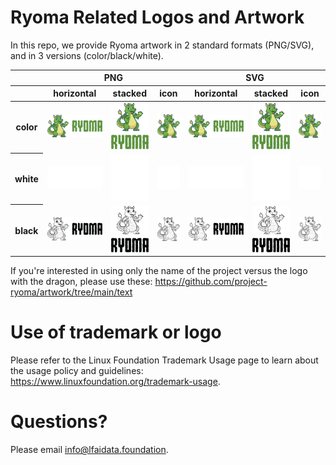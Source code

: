 # Ryoma Related Logos and Artwork
In this repo, we provide Ryoma artwork in 2 standard formats (PNG/SVG), and in 3 versions (color/black/white). 

<table class="logos-table">
	<thead>
		<tr>
			<th></th>
			<th colspan="3">PNG</th>
			<th colspan="3">SVG</th>
		</tr>
		<tr>
			<th></th>
			<th>horizontal</th>
			<th>stacked</th>
			<th>icon</th>
			<th>horizontal</th>
			<th>stacked</th>
			<th>icon</th>
		</tr>
	</thead>	
    <tbody>
		<tr>
			<th>color</th>
			<td><a href="horizontal/color/ryoma-horizontal-color.png" download><img src="horizontal/color/ryoma-horizontal-color.png" width="200"></a></td>
			<td><a href="stacked/color/ryoma-stacked-color.png" download><img src="stacked/color/ryoma-stacked-color.png" width="95"></a></td>
			<td><a href="icon/color/ryoma-icon-color.png" download><img src="icon/color/ryoma-icon-color.png" width="75"></a></td>
			<td><a href="horizontal/color/ryoma-horizontal-color.svg" download><img src="horizontal/color/ryoma-horizontal-color.svg" width="200"></a></td>
			<td><a href="stacked/color/ryoma-stacked-color.svg" download><img src="stacked/color/ryoma-stacked-color.svg" width="95"></a></td>
			<td><a href="icon/color/ryoma-icon-color.png" download><img src="icon/color/ryoma-icon-color.png" width="75"></a></td>
		</tr>
		<tr>
			<th>white</th>
			<td><a href="horizontal/white/ryoma-horizontal-white.png" download><img src="horizontal/white/ryoma-horizontal-white.png" width="200"></a></td>
			<td><a href="stacked/white/ryoma-stacked-white.png" download><img src="stacked/white/ryoma-stacked-white.png" width="95"></a></td>
			<td><a href="icon/white/ryoma-icon-white.png" download><img src="icon/white/ryoma-icon-white.png" width="75"></a></td>
			<td><a href="horizontal/white/ryoma-horizontal-white.svg" download><img src="horizontal/white/ryoma-horizontal-white.svg" width="200"></a></td>
			<td><a href="stacked/white/ryoma-stacked-white.svg" download><img src="stacked/white/ryoma-stacked-white.svg" width="95"></a></td>
			<td><a href="icon/white/ryoma-icon-white.svg" download><img src="icon/white/ryoma-icon-white.svg" width="75"></a></td>
		</tr>
		<tr>
			<th>black</th>
			<td><a href="horizontal/black/ryoma-horizontal-black.png" download><img src="horizontal/black/ryoma-horizontal-black.png" width="200"></a></td>
			<td><a href="stacked/black/ryoma-stacked-black.png" download><img src="stacked/black/ryoma-stacked-black.png" width="95"></a></td>
			<td><a href="icon/black/ryoma-icon-black.png" download><img src="icon/black/ryoma-icon-black.png" width="75"></a></td>
			<td><a href="horizontal/black/ryoma-horizontal-black.svg" download><img src="horizontal/black/ryoma-horizontal-black.svg" width="200"></a></td>
			<td><a href="stacked/black/ryoma-stacked-black.svg" download><img src="stacked/black/ryoma-stacked-black.svg" width="95"></a></td>
			<td><a href="icon/black/ryoma-icon-black.svg" download><img src="icon/black/ryoma-icon-black.svg" width="75"></a></td>
		</tr>
	</tbody>	
</table>

If you're interested in using only the name of the project versus the logo with the dragon, please use these: https://github.com/project-ryoma/artwork/tree/main/text

# Use of trademark or logo 
Please refer to the Linux Foundation Trademark Usage page to learn about the usage policy and guidelines: https://www.linuxfoundation.org/trademark-usage. 

# Questions? 
Please email info@lfaidata.foundation.
